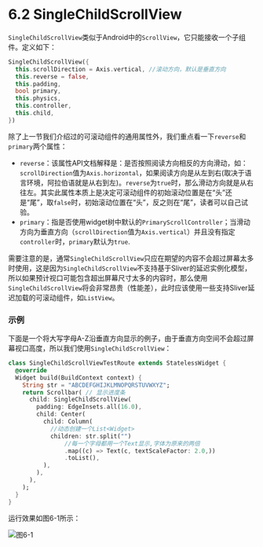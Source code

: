 
# 6.2 SingleChildScrollView

`SingleChildScrollView`类似于Android中的`ScrollView`，它只能接收一个子组件。定义如下：

```dart
SingleChildScrollView({
  this.scrollDirection = Axis.vertical, //滚动方向，默认是垂直方向
  this.reverse = false, 
  this.padding, 
  bool primary, 
  this.physics, 
  this.controller,
  this.child,
})
```

除了上一节我们介绍过的可滚动组件的通用属性外，我们重点看一下`reverse`和`primary`两个属性：

- `reverse`：该属性API文档解释是：是否按照阅读方向相反的方向滑动，如：`scrollDirection`值为`Axis.horizontal`，如果阅读方向是从左到右(取决于语言环境，阿拉伯语就是从右到左)。`reverse`为`true`时，那么滑动方向就是从右往左。其实此属性本质上是决定可滚动组件的初始滚动位置是在“头”还是“尾”，取`false`时，初始滚动位置在“头”，反之则在“尾”，读者可以自己试验。
- `primary`：指是否使用widget树中默认的`PrimaryScrollController`；当滑动方向为垂直方向（`scrollDirection`值为`Axis.vertical`）并且没有指定`controller`时，`primary`默认为`true`.

需要注意的是，通常`SingleChildScrollView`只应在期望的内容不会超过屏幕太多时使用，这是因为`SingleChildScrollView`不支持基于Sliver的延迟实例化模型，所以如果预计视口可能包含超出屏幕尺寸太多的内容时，那么使用`SingleChildScrollView`将会非常昂贵（性能差），此时应该使用一些支持Sliver延迟加载的可滚动组件，如`ListView`。

### 示例

下面是一个将大写字母A-Z沿垂直方向显示的例子，由于垂直方向空间不会超过屏幕视口高度，所以我们使用`SingleChildScrollView`：

```dart
class SingleChildScrollViewTestRoute extends StatelessWidget {
  @override
  Widget build(BuildContext context) {
    String str = "ABCDEFGHIJKLMNOPQRSTUVWXYZ";
    return Scrollbar( // 显示进度条
      child: SingleChildScrollView(
        padding: EdgeInsets.all(16.0),
        child: Center(
          child: Column( 
            //动态创建一个List<Widget>  
            children: str.split("") 
                //每一个字母都用一个Text显示,字体为原来的两倍
                .map((c) => Text(c, textScaleFactor: 2.0,)) 
                .toList(),
          ),
        ),
      ),
    );
  }
}
```



运行效果如图6-1所示：

![图6-1](../imgs/6-1.png)

